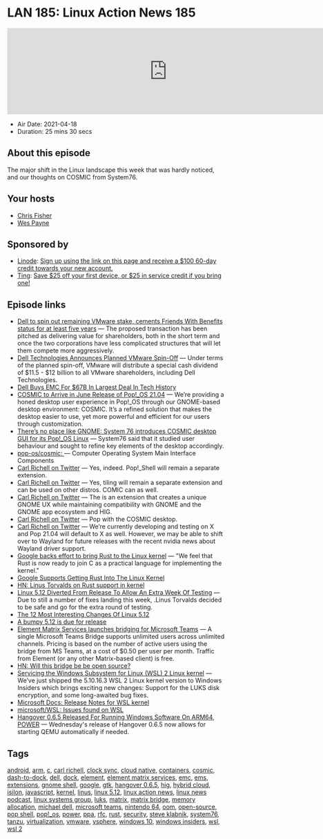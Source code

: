 # LAN 185: Linux Action News 185

<iframe src="https://player.fireside.fm/v2/DAcK9LdX+dovBVCmj?theme=dark" width="740" height="200" frameborder="0" scrolling="no"></iframe>

* Air Date: 2021-04-18
* Duration: 25 mins 30 secs

## About this episode

The major shift in the Linux landscape this week that was hardly noticed, and our thoughts on COSMIC from System76.

## Your hosts
* [Chris Fisher](https://linuxactionnews.com/hosts/chris)
* [Wes Payne](https://linuxactionnews.com/hosts/wes)

## Sponsored by

  * [Linode](http://linode.com/lan): [Sign up using the link on this page and receive a $100 60-day credit towards your new account. ](http://linode.com/lan)
  * [Ting](https://linux.ting.com): [Save $25 off your first device, or $25 in service credit if you bring one!](https://linux.ting.com)



## Episode links

  * [Dell to spin out remaining VMware stake, cements Friends With Benefits status for at least five years](https://www.theregister.com/2021/04/15/dell_spins_out_vmware/ "Dell to spin out remaining VMware stake, cements Friends With Benefits status for at least five years") — The proposed transaction has been pitched as delivering value for shareholders, both in the short term and once the two corporations have less complicated structures that will let them compete more aggressively. 
  * [Dell Technologies Announces Planned VMware Spin-Off](https://corporate.delltechnologies.com/en-us/newsroom/announcements/detailpage.press-releases~usa~2021~04~april-14th-2021-announcement.htm#/filter-on/Country:en-us "Dell Technologies Announces Planned VMware Spin-Off") — Under terms of the planned spin-off, VMware will distribute a special cash dividend of $11.5 - $12 billion to all VMware shareholders, including Dell Technologies. 
  * [Dell Buys EMC For $67B In Largest Deal In Tech History](https://techcrunch.com/2015/10/12/dell-buys-emc-for-67b-in-largest-deal-in-tech-history/ "Dell Buys EMC For $67B In Largest Deal In Tech History")
  * [COSMIC to Arrive in June Release of Pop!_OS 21.04](https://blog.system76.com/post/648371526931038208/cosmic-to-arrive-in-june-release-of-popos-2104 "COSMIC to Arrive in June Release of Pop!_OS 21.04") — We’re providing a honed desktop user experience in Pop!_OS through our GNOME-based desktop environment: COSMIC. It’s a refined solution that makes the desktop easier to use, yet more powerful and efficient for our users through customization. 
  * [There’s no place like GNOME: System 76 introduces COSMIC desktop GUI for its Pop!_OS Linux](https://www.theregister.com/2021/04/14/system_76_introduces_cosmic_desktop/ "There’s no place like GNOME: System 76 introduces COSMIC desktop GUI for its Pop!_OS Linux") — System76 said that it studied user behaviour and sought to refine key elements of the desktop accordingly. 
  * [pop-os/cosmic: ](https://github.com/pop-os/cosmic "pop-os/cosmic: ") — Computer Operating System Main Interface Components 
  * [Carl Richell on Twitter](https://twitter.com/carlrichell/status/1382769371068592129?s=28 "Carl Richell on Twitter") — Yes, indeed. Pop!_Shell will remain a separate extension.
  * [Carl Richell on Twitter](https://twitter.com/carlrichell/status/1382300129948962818?s=28 "Carl Richell on Twitter") — Yes, tiling will remain a separate extension and can be used on other distros. COMIC can as well. 
  * [Carl Richell on Twitter](https://twitter.com/carlrichell/status/1382167164497514498?s=28 "Carl Richell on Twitter") — The is an extension that creates a unique GNOME UX while maintaining compatibility with GNOME and the GNOME app ecosystem and HIG. 
  * [Carl Richell on Twitter](https://twitter.com/carlrichell/status/1382092942668668928?s=28 "Carl Richell on Twitter") — Pop with the COSMIC desktop. 
  * [Carl Richell on Twitter](https://twitter.com/carlrichell/status/1382045073198739463?s=28 "Carl Richell on Twitter") — We’re currently developing and testing on X and Pop 21.04 will default to X as well. However, we may be able to shift over to Wayland for future releases with the recent nvidia news about Wayland driver support. 
  * [Google backs effort to bring Rust to the Linux kernel](https://www.zdnet.com/article/google-backs-effort-to-bring-rust-to-the-linux-kernel/ "Google backs effort to bring Rust to the Linux kernel") — "We feel that Rust is now ready to join C as a practical language for implementing the kernel." 
  * [Google Supports Getting Rust Into The Linux Kernel](https://www.phoronix.com/scan.php?page=news_item&px=Google-Supports-Rust-Kernel "Google Supports Getting Rust Into The Linux Kernel")
  * [HN: Linus Torvalds on Rust support in kernel](https://news.ycombinator.com/item?id=26831841 "HN: Linus Torvalds on Rust support in kernel")
  * [Linux 5.12 Diverted From Release To Allow An Extra Week Of Testing](https://www.phoronix.com/scan.php?page=news_item&px=Linux-5.12-rc8 "Linux 5.12 Diverted From Release To Allow An Extra Week Of Testing") — Due to still a number of fixes landing this week, .Linus Torvalds decided to be safe and go for the extra round of testing. 
  * [The 12 Most Interesting Changes Of Linux 5.12](https://www.phoronix.com/scan.php?page=news_item&px=Linux-5.12-Top-Features "The 12 Most Interesting Changes Of Linux 5.12")
  * [A bumpy 5.12 is due for release](https://www.phoronix.com/scan.php?page=news_item&px=Linux-5.12-rc7-Released "A bumpy 5.12 is due for release")
  * [Element Matrix Services launches bridging for Microsoft Teams](https://element.io/blog/ems-launches-bridging-for-microsoft-teams/ "Element Matrix Services launches bridging for Microsoft Teams") — A single Microsoft Teams Bridge supports unlimited users across unlimited channels. Pricing is based on the number of active users using the bridge from MS Teams, at a cost of $0.50 per user per month. Traffic from Element (or any other Matrix-based client) is free. 
  * [HN: Will this bridge be be open source?](https://news.ycombinator.com/item?id=26827287 "HN: Will this bridge be be open source?")
  * [Servicing the Windows Subsystem for Linux (WSL) 2 Linux kernel](https://devblogs.microsoft.com/commandline/servicing-the-windows-subsystem-for-linux-wsl-2-linux-kernel/ "Servicing the Windows Subsystem for Linux \(WSL\) 2 Linux kernel") — We’ve just shipped the 5.10.16.3 WSL 2 Linux kernel version to Windows Insiders which brings exciting new changes: Support for the LUKS disk encryption, and some long-awaited bug fixes. 
  * [Microsoft Docs: Release Notes for WSL kernel ](https://docs.microsoft.com/en-us/windows/wsl/kernel-release-notes "Microsoft Docs: Release Notes for WSL kernel ")
  * [microsoft/WSL: Issues found on WSL](https://github.com/microsoft/wsl "microsoft/WSL: Issues found on WSL")
  * [Hangover 0.6.5 Released For Running Windows Software On ARM64, POWER](https://www.phoronix.com/scan.php?page=news_item&px=Hangover-0.6.5-Released "Hangover 0.6.5 Released For Running Windows Software On ARM64, POWER") — Wednesday's release of Hangover 0.6.5 now allows for starting QEMU automatically if needed.



## Tags

[android](https://linuxactionnews.com/tags/android), [arm](https://linuxactionnews.com/tags/arm), [c](https://linuxactionnews.com/tags/c), [carl richell](https://linuxactionnews.com/tags/carl%20richell), [clock sync](https://linuxactionnews.com/tags/clock%20sync), [cloud native](https://linuxactionnews.com/tags/cloud%20native), [containers](https://linuxactionnews.com/tags/containers), [cosmic](https://linuxactionnews.com/tags/cosmic), [dash-to-dock](https://linuxactionnews.com/tags/dash-to-dock), [dell](https://linuxactionnews.com/tags/dell), [dock](https://linuxactionnews.com/tags/dock), [element](https://linuxactionnews.com/tags/element), [element matrix services](https://linuxactionnews.com/tags/element%20matrix%20services), [emc](https://linuxactionnews.com/tags/emc), [ems](https://linuxactionnews.com/tags/ems), [extensions](https://linuxactionnews.com/tags/extensions), [gnome shell](https://linuxactionnews.com/tags/gnome%20shell), [google](https://linuxactionnews.com/tags/google), [gtk](https://linuxactionnews.com/tags/gtk), [hangover 0.6.5](https://linuxactionnews.com/tags/hangover%200.6.5), [hig](https://linuxactionnews.com/tags/hig), [hybrid cloud](https://linuxactionnews.com/tags/hybrid%20cloud), [isilon](https://linuxactionnews.com/tags/isilon), [javascript](https://linuxactionnews.com/tags/javascript), [kernel](https://linuxactionnews.com/tags/kernel), [linus](https://linuxactionnews.com/tags/linus), [linux 5.12](https://linuxactionnews.com/tags/linux%205.12), [linux action news](https://linuxactionnews.com/tags/linux%20action%20news), [linux news podcast](https://linuxactionnews.com/tags/linux%20news%20podcast), [linux systems group](https://linuxactionnews.com/tags/linux%20systems%20group), [luks](https://linuxactionnews.com/tags/luks), [matrix](https://linuxactionnews.com/tags/matrix), [matrix bridge](https://linuxactionnews.com/tags/matrix%20bridge), [memory allocation](https://linuxactionnews.com/tags/memory%20allocation), [michael dell](https://linuxactionnews.com/tags/michael%20dell), [microsoft teams](https://linuxactionnews.com/tags/microsoft%20teams), [nintendo 64](https://linuxactionnews.com/tags/nintendo%2064), [oom](https://linuxactionnews.com/tags/oom), [open-source](https://linuxactionnews.com/tags/open-source), [pop shell](https://linuxactionnews.com/tags/pop%20shell), [pop!_os](https://linuxactionnews.com/tags/pop!_os), [power](https://linuxactionnews.com/tags/power), [ppa](https://linuxactionnews.com/tags/ppa), [rfc](https://linuxactionnews.com/tags/rfc), [rust](https://linuxactionnews.com/tags/rust), [security](https://linuxactionnews.com/tags/security), [steve klabnik](https://linuxactionnews.com/tags/steve%20klabnik), [system76](https://linuxactionnews.com/tags/system76), [tanzu](https://linuxactionnews.com/tags/tanzu), [virtualization](https://linuxactionnews.com/tags/virtualization), [vmware](https://linuxactionnews.com/tags/vmware), [vsphere](https://linuxactionnews.com/tags/vsphere), [windows 10](https://linuxactionnews.com/tags/windows%2010), [windows insiders](https://linuxactionnews.com/tags/windows%20insiders), [wsl](https://linuxactionnews.com/tags/wsl), [wsl 2](https://linuxactionnews.com/tags/wsl%202)
